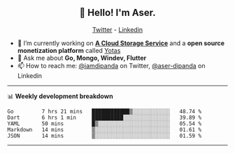<h2 align="center">👋 Hello! I'm Aser.</h2>
<p align="center">
  <a href="https://twitter.com/iamdipanda">Twitter</a> - 
  <a href="https://www.linkedin.com/in/aser-dipanda/">Linkedin</a>
</p>


- 🔭 I’m currently working on **[A Cloud Storage Service](https://gamesmania.io)** and a **open source monetization platform** called [Yotas](https://github.com/osscameroon/yotas)
- 💬 Ask me about **Go, Mongo, Windev, Flutter**
- 📫 How to reach me: [@iamdipanda](https://twitter.com/iamdipanda) on Twitter, [@aser-dipanda](https://www.linkedin.com/in/aser-dipanda/) on Linkedin

-------

📊 **Weekly development breakdown**

<!--START_SECTION:waka-->
```text
Go         7 hrs 21 mins   ████████████▒░░░░░░░░░░░░   48.74 % 
Dart       6 hrs 1 min     ██████████░░░░░░░░░░░░░░░   39.89 % 
YAML       50 mins         █▒░░░░░░░░░░░░░░░░░░░░░░░   05.54 % 
Markdown   14 mins         ▒░░░░░░░░░░░░░░░░░░░░░░░░   01.61 % 
JSON       14 mins         ▒░░░░░░░░░░░░░░░░░░░░░░░░   01.59 % 
```
<!--END_SECTION:waka-->

-------

